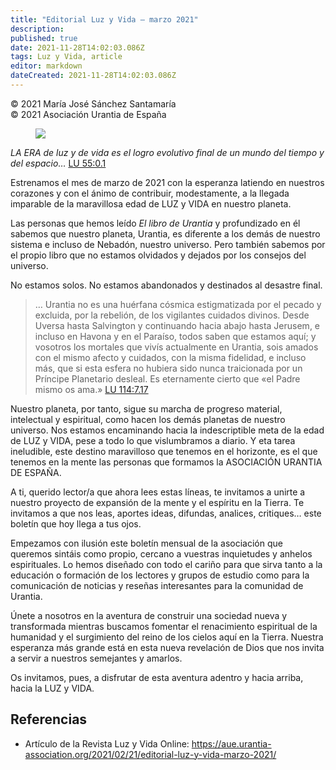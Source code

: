 ```yaml
---
title: "Editorial Luz y Vida – marzo 2021"
description: 
published: true
date: 2021-11-28T14:02:03.086Z
tags: Luz y Vida, article
editor: markdown
dateCreated: 2021-11-28T14:02:03.086Z
---
```


<p class="v-card v-sheet theme--light grey lighten-3 px-2">© 2021 María José Sánchez Santamaría<br>© 2021 Asociación Urantia de España</p>

<figure id="Figure_1" class="image urantiapedia">
<img src="/image/article/Luz_y_Vida/LyV_2021_03/01.jpg">
</figure>

_LA ERA de luz y de vida es el logro evolutivo final de un mundo del tiempo y del espacio…_ [LU 55:0.1](/es/The_Urantia_Book/55#p0_1)

Estrenamos el mes de marzo de 2021 con la esperanza latiendo en nuestros corazones y con el ánimo de contribuir, modestamente, a la llegada imparable de la maravillosa edad de LUZ y VIDA en nuestro planeta.

Las personas que hemos leído _El libro de Urantia_ y profundizado en él sabemos que nuestro planeta, Urantia, es diferente a los demás de nuestro sistema e incluso de Nebadón, nuestro universo. Pero también sabemos por el propio libro que no estamos olvidados y dejados por los consejos del universo.

No estamos solos. No estamos abandonados y destinados al desastre final.

> … Urantia no es una huérfana cósmica estigmatizada por el pecado y excluida, por la rebelión, de los vigilantes cuidados divinos. Desde Uversa hasta Salvington y continuando hacia abajo hasta Jerusem, e incluso en Havona y en el Paraíso, todos saben que estamos aquí; y vosotros los mortales que vivís actualmente en Urantia, sois amados con el mismo afecto y cuidados, con la misma fidelidad, e incluso más, que si esta esfera no hubiera sido nunca traicionada por un Príncipe Planetario desleal. Es eternamente cierto que «el Padre mismo os ama.» [LU 114:7.17](/es/The_Urantia_Book/114#p7_17)

Nuestro planeta, por tanto, sigue su marcha de progreso material, intelectual y espiritual, como hacen los demás planetas de nuestro universo. Nos estamos encaminando hacia la indescriptible meta de la edad de LUZ y VIDA, pese a todo lo que vislumbramos a diario. Y eta tarea ineludible, este destino maravilloso que tenemos en el horizonte, es el que tenemos en la mente las personas que formamos la ASOCIACIÓN URANTIA DE ESPAÑA.

A ti, querido lector/a que ahora lees estas líneas, te invitamos a unirte a nuestro proyecto de expansión de la mente y el espíritu en la Tierra. Te invitamos a que nos leas, aportes ideas, difundas, analices, critiques… este boletín que hoy llega a tus ojos.

Empezamos con ilusión este boletín mensual de la asociación que queremos sintáis como propio, cercano a vuestras inquietudes y anhelos espirituales. Lo hemos diseñado con todo el cariño para que sirva tanto a la educación o formación de los lectores y grupos de estudio como para la comunicación de noticias y reseñas interesantes para la comunidad de Urantia.

Únete a nosotros en la aventura de construir una sociedad nueva y transformada mientras buscamos fomentar el renacimiento espiritual de la humanidad y el surgimiento del reino de los cielos aquí en la Tierra. Nuestra esperanza más grande está en esta nueva revelación de Dios que nos invita a servir a nuestros semejantes y amarlos.

Os invitamos, pues, a disfrutar de esta aventura adentro y hacia arriba, hacia la LUZ y VIDA.

## Referencias

- Artículo de la Revista Luz y Vida Online: https://aue.urantia-association.org/2021/02/21/editorial-luz-y-vida-marzo-2021/
